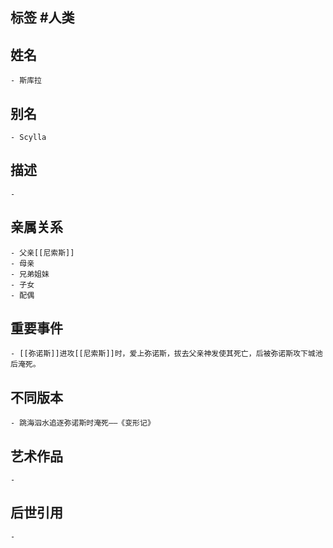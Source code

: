 ## 标签  #人类
## 姓名
	- 斯库拉
## 别名
	- Scylla
## 描述
	-
## 亲属关系
	- 父亲[[尼索斯]]
	- 母亲
	- 兄弟姐妹
	- 子女
	- 配偶
## 重要事件
	- [[弥诺斯]]进攻[[尼索斯]]时，爱上弥诺斯，拔去父亲神发使其死亡，后被弥诺斯攻下城池后淹死。
## 不同版本
	- 跳海泅水追逐弥诺斯时淹死——《变形记》
## 艺术作品
	-
## 后世引用
	-
